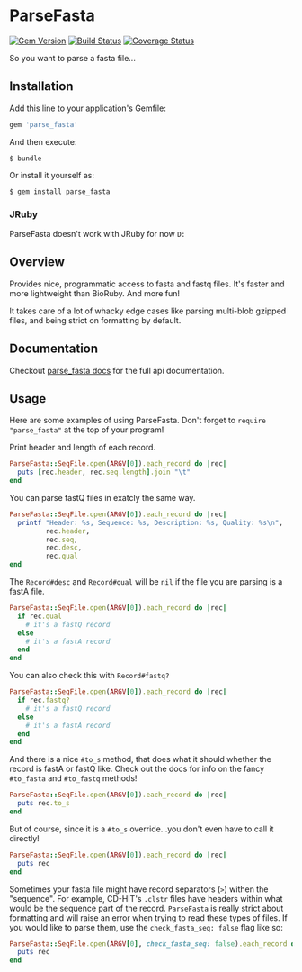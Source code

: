 # ParseFasta #

[![Gem Version](https://badge.fury.io/rb/parse_fasta.svg)](http://badge.fury.io/rb/parse_fasta) [![Build Status](https://travis-ci.org/mooreryan/parse_fasta.svg?branch=master)](https://travis-ci.org/mooreryan/parse_fasta) [![Coverage Status](https://coveralls.io/repos/mooreryan/parse_fasta/badge.svg)](https://coveralls.io/r/mooreryan/parse_fasta)

So you want to parse a fasta file...

## Installation ##

Add this line to your application's Gemfile:

```ruby
gem 'parse_fasta'
```

And then execute:

    $ bundle

Or install it yourself as:

    $ gem install parse_fasta
    
### JRuby ###

ParseFasta doesn't work with JRuby for now `D:`

## Overview ##

Provides nice, programmatic access to fasta and fastq files. It's faster and more lightweight than BioRuby. And more fun!

It takes care of a lot of whacky edge cases like parsing multi-blob gzipped files, and being strict on formatting by default.

## Documentation ##

Checkout
[parse_fasta docs](http://rubydoc.info/gems/parse_fasta)
for the full api documentation.

## Usage ##

Here are some examples of using ParseFasta. Don't forget to `require "parse_fasta"` at the top of your program!

Print header and length of each record.

```ruby
ParseFasta::SeqFile.open(ARGV[0]).each_record do |rec|
  puts [rec.header, rec.seq.length].join "\t"
end
```

You can parse fastQ files in exatcly the same way.

```ruby
ParseFasta::SeqFile.open(ARGV[0]).each_record do |rec|
  printf "Header: %s, Sequence: %s, Description: %s, Quality: %s\n",
	     rec.header,
	     rec.seq,
	     rec.desc,
	     rec.qual
end
```

The `Record#desc` and `Record#qual` will be `nil` if the file you are parsing is a fastA file.

```ruby
ParseFasta::SeqFile.open(ARGV[0]).each_record do |rec|
  if rec.qual
    # it's a fastQ record
  else
    # it's a fastA record
  end
end
```

You can also check this with `Record#fastq?`

```ruby
ParseFasta::SeqFile.open(ARGV[0]).each_record do |rec|
  if rec.fastq?
    # it's a fastQ record
  else
    # it's a fastA record
  end
end
```

And there is a nice `#to_s` method, that does what it should whether the record is fastA or fastQ like. Check out the docs for info on the fancy `#to_fasta` and `#to_fastq` methods!

```ruby
ParseFasta::SeqFile.open(ARGV[0]).each_record do |rec|
  puts rec.to_s
end
```

But of course, since it is a `#to_s` override...you don't even have to call it directly!

```ruby
ParseFasta::SeqFile.open(ARGV[0]).each_record do |rec|
  puts rec
end
```

Sometimes your fasta file might have record separators (`>`) withen the "sequence". For example, CD-HIT's `.clstr` files have headers within what would be the sequence part of the record. `ParseFasta` is really strict about formatting and will raise an error when trying to read these types of files. If you would like to parse them, use the `check_fasta_seq: false` flag like so:

```ruby
ParseFasta::SeqFile.open(ARGV[0], check_fasta_seq: false).each_record do |rec|
  puts rec
end
```
